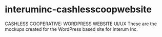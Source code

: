 # interuminc-cashlesscoopwebsite

CASHLESS COOPERATIVE:
WORDPRESS WEBSITE UI/UX
These are the mockups created for the WordPress based site for Interum Inc.
